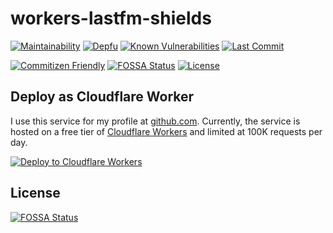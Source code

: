 # workers-lastfm-shields

[![Maintainability](https://api.codeclimate.com/v1/badges/61fe62f7c3b6394bd344/maintainability)](https://codeclimate.com/github/0-vortex/workers-lastfm-shields/maintainability)
 [![Depfu](https://badges.depfu.com/badges/9f9ccdbef5e16341505ebb914abfcc1b/overview.svg)](https://depfu.com/github/0-vortex/workers-lastfm-shields?project_id=17814)
 [![Known Vulnerabilities](https://snyk.io/test/github/0-vortex/workers-lastfm-shields/badge.svg?targetFile=package.json)](https://snyk.io/test/github/0-vortex/workers-lastfm-shields?targetFile=package.json)
 [![Last Commit](https://badgen.net/github/last-commit/0-vortex/workers-lastfm-shields)](https://github.com/0-vortex/workers-lastfm-shields)

[![Commitizen Friendly](https://img.shields.io/badge/commitizen-friendly-brightgreen.svg)](http://commitizen.github.io/cz-cli/)
 [![FOSSA Status](https://app.fossa.com/api/projects/git%2Bgithub.com%2F0-vortex%2Fworkers-lastfm-shields.svg?type=shield)](https://app.fossa.com/projects/git%2Bgithub.com%2F0-vortex%2Fworkers-lastfm-shields?ref=badge_shield)
 [![License](https://img.shields.io/github/license/0-vortex/workers-lastfm-shields)](./LICENSE)

##  Deploy as Cloudflare Worker

I use this service for my profile at [github.com](https://github.com/0-vortex). Currently, the service is hosted on a free tier of [Cloudflare Workers](https://workers.cloudflare.com/) and limited at 100K requests per day.

[![Deploy to Cloudflare Workers](https://deploy.workers.cloudflare.com/button)](https://deploy.workers.cloudflare.com/?url=https://github.com/abskmj/badges-lastfm)

## License

[![FOSSA Status](https://app.fossa.com/api/projects/git%2Bgithub.com%2F0-vortex%2Fworkers-lastfm-shields.svg?type=large)](https://app.fossa.com/projects/git%2Bgithub.com%2F0-vortex%2Fworkers-lastfm-shields?ref=badge_large)

